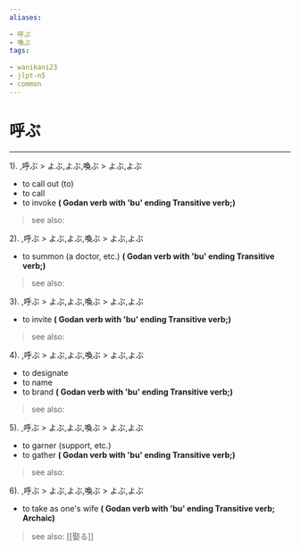 ```yaml
---
aliases:
    
- 呼ぶ
- 喚ぶ
tags:
    
- wanikani23
- jlpt-n5
- common
---
```


# 呼ぶ
---
1).
,呼ぶ > よぶ,よぶ,喚ぶ > よぶ,よぶ

- to call out (to)
- to call
- to invoke
**( Godan verb with 'bu' ending Transitive verb;)**
> see also: 
            
2).
,呼ぶ > よぶ,よぶ,喚ぶ > よぶ,よぶ

- to summon (a doctor, etc.)
**( Godan verb with 'bu' ending Transitive verb;)**
> see also: 
            
3).
,呼ぶ > よぶ,よぶ,喚ぶ > よぶ,よぶ

- to invite
**( Godan verb with 'bu' ending Transitive verb;)**
> see also: 
            
4).
,呼ぶ > よぶ,よぶ,喚ぶ > よぶ,よぶ

- to designate
- to name
- to brand
**( Godan verb with 'bu' ending Transitive verb;)**
> see also: 
            
5).
,呼ぶ > よぶ,よぶ,喚ぶ > よぶ,よぶ

- to garner (support, etc.)
- to gather
**( Godan verb with 'bu' ending Transitive verb;)**
> see also: 
            
6).
,呼ぶ > よぶ,よぶ,喚ぶ > よぶ,よぶ

- to take as one's wife
**( Godan verb with 'bu' ending Transitive verb; Archaic)**
> see also:  [[娶る]]
            